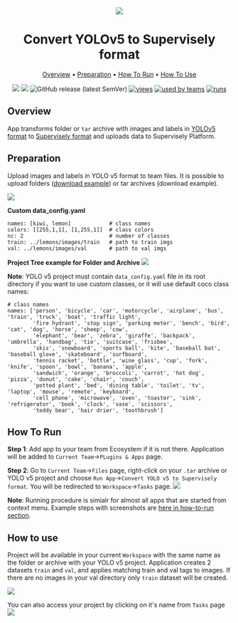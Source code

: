 <div align="center" markdown>

<img src="https://i.imgur.com/1YEjnZa.png"/>

# Convert YOLOv5 to Supervisely format

<p align="center">
  <a href="#Overview">Overview</a> •
  <a href="#Preparation">Preparation</a> •
  <a href="#How-To-Run">How To Run</a> •
  <a href="#How-To-Use">How To Use</a>
</p>

[![](https://img.shields.io/badge/supervisely-ecosystem-brightgreen)](https://ecosystem.supervise.ly/apps/convert-yolov5-to-supervisely-format)
[![](https://img.shields.io/badge/slack-chat-green.svg?logo=slack)](https://supervise.ly/slack)
![GitHub release (latest SemVer)](https://img.shields.io/github/v/release/supervisely-ecosystem/convert-yolov5-to-supervisely-format)
[![views](https://app.supervise.ly/public/api/v3/ecosystem.counters?repo=supervisely-ecosystem/convert-yolov5-to-supervisely-format&counter=views&label=views)](https://supervise.ly)
[![used by teams](https://app.supervise.ly/public/api/v3/ecosystem.counters?repo=supervisely-ecosystem/convert-yolov5-to-supervisely-format&counter=downloads&label=used%20by%20teams)](https://supervise.ly)
[![runs](https://app.supervise.ly/public/api/v3/ecosystem.counters?repo=supervisely-ecosystem/convert-yolov5-to-supervisely-format&counter=runs&label=runs&123)](https://supervise.ly)

</div>

## Overview
App transforms folder or `tar` archive with images and labels in [YOLOv5 format](https://github.com/ultralytics/yolov5/wiki/Train-Custom-Data) to [Supervisely format](https://docs.supervise.ly/data-organization/00_ann_format_navi) and uploads data to Supervisely Platform.


## Preparation

Upload images and labels in YOLO v5 format to team files. It is possible to upload folders ([download example](https://drive.google.com/drive/folders/13frGSuhizrTsot_4ddoMK3llj7O0lKDQ?usp=sharing)) or tar archives (download example).

![](https://i.imgur.com/BRA0Bjt.png)

**Custom data_config.yaml**
```
names: [kiwi, lemon]            # class names
colors: [[255,1,1], [1,255,1]]  # class colors
nc: 2                           # number of classes
train: ../lemons/images/train   # path to train imgs
val: ../lemons/images/val       # path to val imgs
```

**Project Tree example for Folder and Archive**
<img src="https://i.imgur.com/z3VjMnY.png"/>

**Note**: YOLO v5 project must contain `data_config.yaml` file in its root directory if you want to use custom classes, 
or it will use default coco class names:
```
# class names
names: ['person', 'bicycle', 'car', 'motorcycle', 'airplane', 'bus', 'train', 'truck', 'boat', 'traffic light',
        'fire hydrant', 'stop sign', 'parking meter', 'bench', 'bird', 'cat', 'dog', 'horse', 'sheep', 'cow',
        'elephant', 'bear', 'zebra', 'giraffe', 'backpack', 'umbrella', 'handbag', 'tie', 'suitcase', 'frisbee',
        'skis', 'snowboard', 'sports ball', 'kite', 'baseball bat', 'baseball glove', 'skateboard', 'surfboard',
        'tennis racket', 'bottle', 'wine glass', 'cup', 'fork', 'knife', 'spoon', 'bowl', 'banana', 'apple',
        'sandwich', 'orange', 'broccoli', 'carrot', 'hot dog', 'pizza', 'donut', 'cake', 'chair', 'couch',
        'potted plant', 'bed', 'dining table', 'toilet', 'tv', 'laptop', 'mouse', 'remote', 'keyboard', 
        'cell phone', 'microwave', 'oven', 'toaster', 'sink', 'refrigerator', 'book', 'clock', 'vase', 'scissors', 
        'teddy bear', 'hair drier', 'toothbrush']
```


## How To Run 

**Step 1**: Add app to your team from Ecosystem if it is not there. Application will be added to `Current Team`->`PLugins & Apps` page.

**Step 2**: Go to `Current Team`->`Files` page, right-click on your `.tar` archive or YOLO v5 project and choose `Run App`->`Convert YOLO v5 to Supervisely format`. You will be redirected to `Workspace`->`Tasks` page.
<img src="https://i.imgur.com/DaXd5Vw.png"/> 

**Note**: Running procedure is simialr for almost all apps that are started from context menu. Example steps with screenshots are [here in how-to-run section](https://github.com/supervisely-ecosystem/merge-classes#how-to-run). 

## How to use

Project will be available in your current `Workspace` with the same name as the folder or archive with your YOLO v5 project. 
Application creates 2 datasets `train` and `val`, and applies matching train and val tags to images. 
If there are no images in your val directory only `train` dataset will be created.

<img src="https://i.imgur.com/KFiRU6K.png"/>

You can also access your project by clicking on it's name from `Tasks` page
<img src="https://i.imgur.com/hM2kWVf.png"/>


